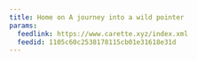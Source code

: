 ```yaml
---
title: Home on A journey into a wild pointer
params:
  feedlink: https://www.carette.xyz/index.xml
  feedid: 1105c60c2538178115cb01e31618e31d
---
```

